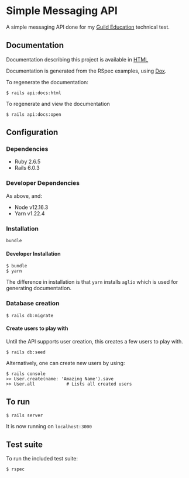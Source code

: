 # Simple Messaging API

A simple messaging API done for my [Guild Education] technical test.

[Guild Education]: https://www.guildeducation.com/

## Documentation

Documentation describing this project is available in
[HTML](https://carlosnsr.github.io/simple-messaging-api)

Documentation is generated from the RSpec examples, using [Dox](https://github.com/infinum/dox).

To regenerate the documentation:
```
$ rails api:docs:html
```

To regenerate and view the documentation
```
$ rails api:docs:open
```

## Configuration

### Dependencies

* Ruby 2.6.5
* Rails 6.0.3

### Developer Dependencies

As above, and:

* Node v12.16.3
* Yarn v1.22.4

### Installation

```
bundle
```

#### Developer Installation

```
$ bundle
$ yarn
```

The difference in installation is that `yarn` installs `aglio` which is used for
generating documentation.

### Database creation

```
$ rails db:migrate
```

#### Create users to play with

Until the API supports user creation, this creates a few users to play with.

```
$ rails db:seed
```

Alternatively, one can create new users by using:

```
$ rails console
>> User.create(name: 'Amazing Name').save
>> User.all            # Lists all created users
```

## To run

```
$ rails server
```

It is now running on `localhost:3000`

## Test suite

To run the included test suite:

```
$ rspec
```
